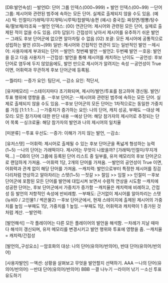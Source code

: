 [DB:발언속성]
ㅡ발언ID: 단어 그룹 인덱스(000~999) + 발언 인덱스(00~99)
	ㅡ단어 그룹: 제시어와 관련된 범주에 속하는 모든 단어. 실제로 출제되지 않을 수도 있음.
		(예시) 떡: 인절미/가래떡/무지개떡/시루떡/찹쌀떡/송편
		(예시) 중국집: 짜장면/짬뽕/탕수육/팔보채/라조육
	ㅡ발언 인덱스:
		(00) 연관단어: 제시어와 관련된 모든 단어, 실제로 출제된 적이 없을 수도 있음.
		(01) 답읽기: 간접성이 낮아서 제시어를 유추하기 쉬운 발언 ㅡ 그래도 후보 단어군에 없으면 알아차릴 수 없음
		(02) 포괄: 모든 제시어에 공통적으로 성립하는 발언
		(03)~(99) 일반: 제시어와 간접적인 연관이 있는 일반적인 발언
ㅡ제시어: 사용자에게 부과되는 단어
ㅡ발언1: 첫번째 발언
ㅡ발언2: 두번째 발언
ㅡ호응: 발언을 듣고 다음 사용자가 
ㅡ간접성: 발언을 통해 제시어를 캐치하는 난이도
ㅡ공언성: 후보 단어로 염두에 두지 않았음에도, 발언 만으로 제시어가 알려지는 속성
	ㅡ공언성이 True 이면, 어휘력과 무관하게 후보 단어군에 등록됨.

ㅡ퀄리티:
	ㅡ증가 요인: 팀단서, 
	ㅡ감소 요인: 적단서, 

[유저메모리]
ㅡ스테이지마다 초기화되며, 제시어/발언/투표를 참고하여 갱신됨. 발언/투표 행위에 영향을 줌.
ㅡ후보 단어군:
	ㅡ제시어와 관련된 범주에 속하는 모든 단어. 실제로 출제되지 않을 수도 있음.
	ㅡ후보 단어군의 모든 단어는 1차적으로는 동일한 가중치를 가짐 [1:1:1:1:...]
	ㅡ가중치가 증가하는 요인: 나의 단어, 캐치 성공, 부패도
ㅡ대상 메모리: 모든 참가자에 대한 판단 내용
	ㅡ예상 단어: 해당 참가자의 제시어로 추정되는 단어 목록
	ㅡ싱크로율: 해당 참가자의 발언과 나의 제시어의 일치율

[미분류]
ㅡ투표 우선도:
	ㅡ증가: 이해가 가지 않는 발언, 
	ㅡ감소: 

[유저스텟]
ㅡ어휘력: 제시어로 출제될 수 있는 후보 단어군을 폭넓게 형성하는 능력(1~5)
	ㅡ나의 단어는 가래떡이다. 제시어는 무엇이 나왔을까? [가래떡/인절미/무지개떡...]
	ㅡDB의 단어 그룹에 등록된 단어 리스트 중 일부를, 유저 메모리의 후보 단어군으로 랜덤하게 가져옴.
	ㅡ어휘력 1당, 2개의 단어를 가져옴.
	ㅡ발언의 공언성이 True 이면, 어휘력과 관계 없이 해당 단어를 가져옴.
ㅡ캐치력: 발언으로부터 특정한 제시어를 징검다리처럼 연상하고 알아차리는 스텟(1~5)
	ㅡ젓갈 >> 절임 >> 임절 >> 인절미
	ㅡ후보 단어군에 포함된 모든 단어를 발언에 대입시켜 보면서 수렴적 연상을 시도함
	ㅡ캐치에 성공한 단어는, 후보 단어군에서 가중치가 증가함
	ㅡ캐치율은 캐치력에 비례하고, 간접성 등 발언의 저항적인 속성에 반비례함.
ㅡ부패도: 근거없이 제시어를 알아차리는 스텟 (뉴비0 / 고인물1 / 썩은물2)
	ㅡ후보 단어군에서, 현재 스테이지에 출제된 제시어의 가중치를 높임
	ㅡ부패도 1당, 가중치를 1 높임.
	ㅡ부패도 1당, 어휘력과 캐치력이 1 증가된 것처럼 계산.
ㅡ발언력: 

[발언해석]
ㅡ각 플레이어는 다른 모든 플레이어의 발언을 해석함.
ㅡ차례가 지날 때마다 해석이 갱신되며, 유저 메모리를 변경시키고 발언 행위와 투표에 영향을 줌.
ㅡ캐치율 = 캐치력/간접성

[발언의_구성요소]
ㅡ암호화의 대상: 나의 단어(유의어/반의어), 반대 단어(유의어/반의어)

[사용자발언]
ㅡ액션: 상황을 살펴보고 무엇을 발언할지 선택하기.
	AAA
		ㅡ나의 단어(유의어/반의어)
		ㅡ반대 단어(유의어/반의어)
	BBB
		ㅡ결 나누기
		ㅡ라이어 낚기
		ㅡ소신 투표 유도하기
